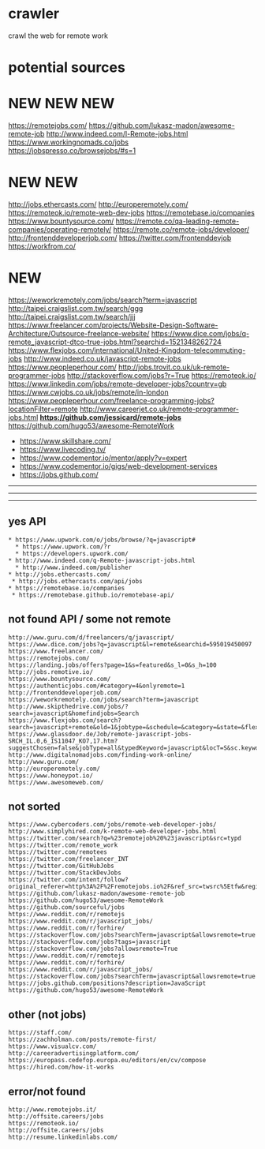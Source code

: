 # crawler
crawl the web for remote work


# potential sources

# NEW NEW NEW

https://remotejobs.com/
https://github.com/lukasz-madon/awesome-remote-job
http://www.indeed.com/l-Remote-jobs.html
https://www.workingnomads.co/jobs
https://jobspresso.co/browsejobs/#s=1


# NEW NEW

http://jobs.ethercasts.com/
http://europeremotely.com/
https://remoteok.io/remote-web-dev-jobs
https://remotebase.io/companies
https://www.bountysource.com/
https://remote.co/qa-leading-remote-companies/operating-remotely/
https://remote.co/remote-jobs/developer/
http://frontenddeveloperjob.com/
https://twitter.com/frontenddevjob
https://workfrom.co/


# NEW

https://weworkremotely.com/jobs/search?term=javascript
http://taipei.craigslist.com.tw/search/ggg
http://taipei.craigslist.com.tw/search/jjj
https://www.freelancer.com/projects/Website-Design-Software-Architecture/Outsource-freelance-website/
https://www.dice.com/jobs/q-remote_javascript-dtco-true-jobs.html?searchid=1521348262724
https://www.flexjobs.com/international/United-Kingdom-telecommuting-jobs
http://www.indeed.co.uk/javascript-remote-jobs
https://www.peopleperhour.com/
http://jobs.trovit.co.uk/uk-remote-programmer-jobs
http://stackoverflow.com/jobs?r=True
https://remoteok.io/
https://www.linkedin.com/jobs/remote-developer-jobs?country=gb
https://www.cwjobs.co.uk/jobs/remote/in-london
https://www.peopleperhour.com/freelance-programming-jobs?locationFilter=remote
http://www.careerjet.co.uk/remote-programmer-jobs.html
**https://github.com/jessicard/remote-jobs**
https://github.com/hugo53/awesome-RemoteWork


* https://www.skillshare.com/
* https://www.livecoding.tv/
* https://www.codementor.io/mentor/apply?v=expert
* https://www.codementor.io/gigs/web-development-services
* https://jobs.github.com/


---

---

---

## yes API
```
* https://www.upwork.com/o/jobs/browse/?q=javascript#
  * https://www.upwork.com/?r
  * https://developers.upwork.com/
* http://www.indeed.com/q-Remote-javascript-jobs.html
  * http://www.indeed.com/publisher
* http://jobs.ethercasts.com/
 * http://jobs.ethercasts.com/api/jobs
* https://remotebase.io/companies
 * https://remotebase.github.io/remotebase-api/

```

## not found API / some not remote
```
http://www.guru.com/d/freelancers/q/javascript/
https://www.dice.com/jobs?q=javascript&l=remote&searchid=595019450097
https://www.freelancer.com/
https://remotejobs.com/
https://landing.jobs/offers?page=1&s=featured&s_l=0&s_h=100
http://jobs.remotive.io/
https://www.bountysource.com/
https://authenticjobs.com/#category=4&onlyremote=1
http://frontenddeveloperjob.com/
https://weworkremotely.com/jobs/search?term=javascript
http://www.skipthedrive.com/jobs/?search=javascript&homefindjobs=Search
https://www.flexjobs.com/search?search=javascript+remote&old=1&jobtype=&schedule=&category=&state=&flex=
https://www.glassdoor.de/Job/remote-javascript-jobs-SRCH_IL.0,6_IS11047_KO7,17.htm?suggestChosen=false&jobType=all&typedKeyword=javascript&locT=S&sc.keyword=javascript&clickSource=searchBtn&locId=11047&suggestCount=0&countryRedirect=true
http://www.digitalnomadjobs.com/finding-work-online/
http://www.guru.com/
http://europeremotely.com/
https://www.honeypot.io/  
https://www.awesomeweb.com/
```

## not sorted
```
https://www.cybercoders.com/jobs/remote-web-developer-jobs/
http://www.simplyhired.com/k-remote-web-developer-jobs.html
https://twitter.com/search?q=%23remotejob%20%23javascript&src=typd
https://twitter.com/remote_work
https://twitter.com/remotees
https://twitter.com/freelancer_INT
https://twitter.com/GitHubJobs
https://twitter.com/StackDevJobs
https://twitter.com/intent/follow?original_referer=http%3A%2F%2Fremotejobs.io%2F&ref_src=twsrc%5Etfw&region=follow_link&screen_name=remote_jobs&tw_p=followbutton
https://github.com/lukasz-madon/awesome-remote-job
https://github.com/hugo53/awesome-RemoteWork
https://github.com/sourceful/jobs
https://www.reddit.com/r/remotejs
https://www.reddit.com/r/javascript_jobs/
https://www.reddit.com/r/forhire/
https://stackoverflow.com/jobs?searchTerm=javascript&allowsremote=true
https://stackoverflow.com/jobs?tags=javascript
https://stackoverflow.com/jobs?allowsremote=True
https://www.reddit.com/r/remotejs
https://www.reddit.com/r/forhire/
https://www.reddit.com/r/javascript_jobs/
https://stackoverflow.com/jobs?searchTerm=javascript&allowsremote=true
https://jobs.github.com/positions?description=JavaScript
https://github.com/hugo53/awesome-RemoteWork
```

## other (not jobs)
```
https://staff.com/
https://zachholman.com/posts/remote-first/
https://www.visualcv.com/
http://careeradvertisingplatform.com/
https://europass.cedefop.europa.eu/editors/en/cv/compose
https://hired.com/how-it-works
```

## error/not found
```
http://www.remotejobs.it/
http://offsite.careers/jobs
https://remoteok.io/
http://offsite.careers/jobs
http://resume.linkedinlabs.com/
```
